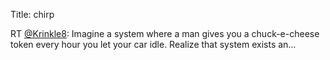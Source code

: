 Title: chirp

RT <a href="http://twitter.com/Krinkle8">@Krinkle8</a>: Imagine a system where a man gives you a chuck-e-cheese token every hour you let your car idle. Realize that system exists an…
